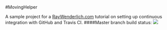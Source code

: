 #MovingHelper

A sample project for a [RayWenderlich.com](http://www.raywenderlich.com) tutorial on setting up continuous integration with GitHub and Travis CI. 
####Master branch build status: 
![](https://travis-ci.org/cealvarez/Integracion.svg?branch=master)